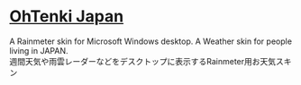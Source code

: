 # [OhTenki Japan](https://github.com/nek7u/OhTenki-Japan/wiki)
A Rainmeter skin for Microsoft Windows desktop. A Weather skin for people living in JAPAN.  
週間天気や雨雲レーダーなどをデスクトップに表示するRainmeter用お天気スキン
